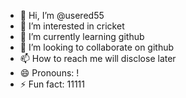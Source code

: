 - 👋 Hi, I’m @usered55
- 👀 I’m interested in cricket
- 🌱 I’m currently learning github
- 💞️ I’m looking to collaborate on github
- 📫 How to reach me will disclose later
- 😄 Pronouns: !
- ⚡ Fun fact: 11111

<!---
usered55/usered55 is a ✨ special ✨ repository because its `README.md` (this file) appears on your GitHub profile.
You can click the Preview link to take a look at your changes.
--->
